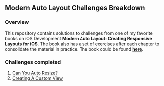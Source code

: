 
## Modern Auto Layout Challenges Breakdown

### Overview
This repository contains solutions to challenges from one of my favorite books on iOS Development **Modern Auto Layout: Creating Responsive Layouts for iOS**. The book also has a set of exercises after each chapter to consolidate the material in practice. The book could be found [**here**](https://useyourloaf.com/autolayout/).

### Challenges completed
1. [Can You Auto Resize?](https://github.com/Sencudra/ModernAutoLayout/tree/master/1.%20Can%20You%20Auto%20Resize)
2. [Creating A Custom View](https://github.com/Sencudra/ModernAutoLayout/tree/master/2.%20Using%20A%20Custom%20View)